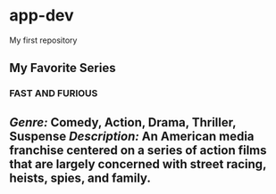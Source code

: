 # app-dev
My first repository
## My Favorite Series 
### FAST AND FURIOUS 
*Genre:* Comedy, Action, Drama, Thriller, Suspense
*Description:* An American media franchise centered on a series of action films that are largely concerned with street racing, heists, spies, and family.
---

